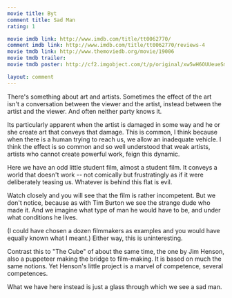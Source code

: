 ```yaml
---
movie title: Byt
comment title: Sad Man
rating: 1

movie imdb link: http://www.imdb.com/title/tt0062770/
comment imdb link: http://www.imdb.com/title/tt0062770/reviews-4
movie tmdb link: http://www.themoviedb.org/movie/19006
movie tmdb trailer: 
movie tmdb poster: http://cf2.imgobject.com/t/p/original/xw5wH6OUUeueSm727oYuDzTyCP9.jpg

layout: comment
---
```


There's something about art and artists. Sometimes the effect of the art isn't a conversation between the viewer and the artist, instead between the artist and the viewer. And often neither party knows it.

Its particularly apparent when the artist is damaged in some way and he or she create art that conveys that damage. This is common, I think because when there is a human trying to reach us, we allow an inadequate vehicle. I think the effect is so common and so well understood that weak artists, artists who cannot create powerful work, feign this dynamic.

Here we have an odd little student film, almost a student film. It conveys a world that doesn't work -- not comically but frustratingly as if it were deliberately teasing us. Whatever is behind this flat is evil.

Watch closely and you will see that the film is rather incompetent. But we don't notice, because as with Tim Burton we see the strange dude who made it. And we imagine what type of man he would have to be, and under what conditions he lives.

(I could have chosen a dozen filmmakers as examples and you would have equally known what I meant.) Either way, this is uninteresting.

Contrast this to "The Cube" of about the same time, the one by Jim Henson, also a puppeteer making the bridge to film-making. It is based on much the same notions. Yet Henson's little project is a marvel of competence, several competences.

What we have here instead is just a glass through which we see a sad man.